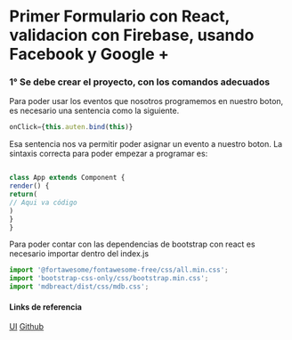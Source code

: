 # Primer Formulario con React, validacion con Firebase, usando Facebook y Google +
### 1° Se debe crear el proyecto, con los comandos adecuados
Para poder usar los eventos que nosotros programemos en nuestro boton, es necesario una sentencia como la siguiente.
```javascript
onClick={this.auten.bind(this)}
```
Esa sentencia nos va permitir poder asignar un evento a nuestro boton.
La sintaxis correcta para poder empezar a programar es:
```javascript

class App extends Component {
render() {
return(
// Aqui va código
)
}
}
```
Para poder contar con las dependencias de bootstrap con react es necesario importar dentro del index.js
```javascript
import '@fortawesome/fontawesome-free/css/all.min.css';
import 'bootstrap-css-only/css/bootstrap.min.css';
import 'mdbreact/dist/css/mdb.css';
```
#### Links de referencia
[UI](https://mdbootstrap.com/docs/react/css/background-image/)
[Github](https://github.com/lingonsaft/React-FirebaseUi-Authentication/blob/master/src/App.js) 
